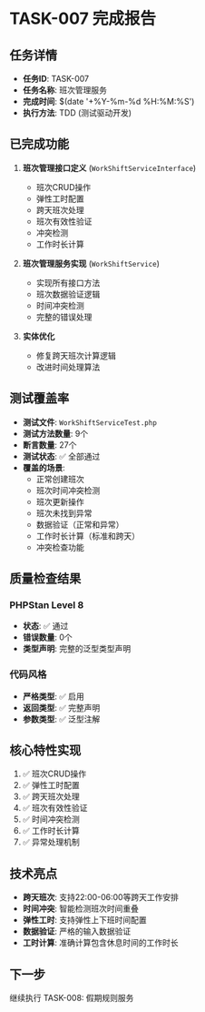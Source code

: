 # TASK-007 完成报告

## 任务详情
- **任务ID**: TASK-007
- **任务名称**: 班次管理服务
- **完成时间**: $(date '+%Y-%m-%d %H:%M:%S')
- **执行方法**: TDD (测试驱动开发)

## 已完成功能
1. **班次管理接口定义** (`WorkShiftServiceInterface`)
   - 班次CRUD操作
   - 弹性工时配置
   - 跨天班次处理  
   - 班次有效性验证
   - 冲突检测
   - 工作时长计算

2. **班次管理服务实现** (`WorkShiftService`)
   - 实现所有接口方法
   - 班次数据验证逻辑
   - 时间冲突检测
   - 完整的错误处理

3. **实体优化**
   - 修复跨天班次计算逻辑
   - 改进时间处理算法

## 测试覆盖率
- **测试文件**: `WorkShiftServiceTest.php`
- **测试方法数量**: 9个
- **断言数量**: 27个
- **测试状态**: ✅ 全部通过
- **覆盖的场景**:
  - 正常创建班次
  - 班次时间冲突检测
  - 班次更新操作
  - 班次未找到异常
  - 数据验证（正常和异常）
  - 工作时长计算（标准和跨天）
  - 冲突检查功能

## 质量检查结果

### PHPStan Level 8
- **状态**: ✅ 通过
- **错误数量**: 0个
- **类型声明**: 完整的泛型类型声明

### 代码风格
- **严格类型**: ✅ 启用
- **返回类型**: ✅ 完整声明
- **参数类型**: ✅ 泛型注解

## 核心特性实现
1. ✅ 班次CRUD操作
2. ✅ 弹性工时配置
3. ✅ 跨天班次处理
4. ✅ 班次有效性验证
5. ✅ 时间冲突检测
6. ✅ 工作时长计算
7. ✅ 异常处理机制

## 技术亮点
- **跨天班次**: 支持22:00-06:00等跨天工作安排
- **时间冲突**: 智能检测班次时间重叠
- **弹性工时**: 支持弹性上下班时间配置
- **数据验证**: 严格的输入数据验证
- **工时计算**: 准确计算包含休息时间的工作时长

## 下一步
继续执行 TASK-008: 假期规则服务